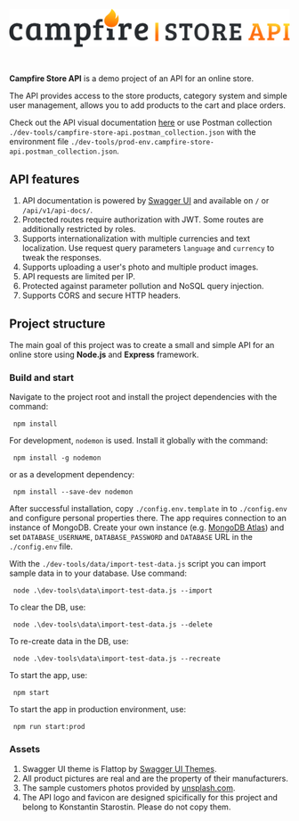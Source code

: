 <p align="center">
  <img src="/public/img/campfire_logo.png" alt="Campfire Store API"/>
</p>
<br/>

**Campfire Store API** is a demo project of an API for an online store.

The API provides access to the store products, category system and simple user management, allows you to add products to the cart and place orders.

Check out the API visual documentation <a href="http://ec2-51-20-52-104.eu-north-1.compute.amazonaws.com/api/v1/api-docs/" target="_blank">here</a> or use Postman collection `./dev-tools/campfire-store-api.postman_collection.json` with the environment file `./dev-tools/prod-env.campfire-store-api.postman_collection.json`.

## API features

1. API documentation is powered by [Swagger UI](https://swagger.io/tools/swagger-ui/) and available on `/` or `/api/v1/api-docs/`.
2. Protected routes require authorization with JWT. Some routes are additionally restricted by roles.
3. Supports internationalization with multiple currencies and text localization. Use request query parameters `language` and `currency` to tweak the responses.
4. Supports uploading a user's photo and multiple product images.
5. API requests are limited per IP.
6. Protected against parameter pollution and NoSQL query injection.
7. Supports CORS and secure HTTP headers.

## Project structure

The main goal of this project was to create a small and simple API for an online store using **Node.js** and **Express** framework.

### Build and start

Navigate to the project root and install the project dependencies with the command:

```
 npm install
```

For development, `nodemon` is used. Install it globally with the command:

```
 npm install -g nodemon
```

or as a development dependency:

```
 npm install --save-dev nodemon
```

After successful installation, copy `./config.env.template` in to `./config.env` and configure personal properties there.
The app requires connection to an instance of MongoDB. Create your own instance (e.g. [MongoDB Atlas](https://www.mongodb.com/products/platform/atlas-database)) and set `DATABASE_USERNAME`, `DATABASE_PASSWORD` and `DATABASE` URL in the `./config.env` file.

With the `./dev-tools/data/import-test-data.js` script you can import sample data in to your database. Use command:

```
 node .\dev-tools\data\import-test-data.js --import
```

To clear the DB, use:

```
 node .\dev-tools\data\import-test-data.js --delete
```

To re-create data in the DB, use:

```
 node .\dev-tools\data\import-test-data.js --recreate
```

To start the app, use:

```
 npm start
```

To start the app in production environment, use:

```
 npm run start:prod
```

### Assets

1. Swagger UI theme is Flattop by [Swagger UI Themes](https://ostranme.github.io/swagger-ui-themes/).
2. All product pictures are real and are the property of their manufacturers.
3. The sample customers photos provided by [unsplash.com](https://unsplash.com/).
4. The API logo and favicon are designed spicifically for this project and belong to Konstantin Starostin. Please do not copy them.
